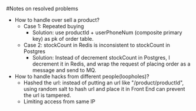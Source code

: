 #Notes on resolved problems
* How to handle over sell a product?
    * Case 1: Repeated buying 
        * Solution: use productId + userPhoneNum (composite primary key) as pk of order table.
    * Case 2: stockCount in Redis is inconsistent to stockCount in Postgres
        * Solution: Instead of decrement stockCount in Postgres, I decrement it in Redis, and wrap the request of placing order as a message and send to MQ.
* How to handle hacks from different people(loopholes)?
    * Hashed the url: instead of putting an url like "/product/productId", using random salt to hash url and place it in Front End can prevent the url is tampered.
    * Limiting access from same IP